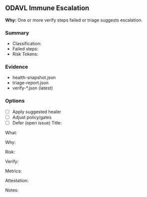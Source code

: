 ## ODAVL Immune Escalation
**Why:** One or more verify steps failed or triage suggests escalation.

### Summary
- Classification: <!-- filled by bot -->
- Failed steps: <!-- filled by bot -->
- Risk Tokens: <!-- filled by bot -->

### Evidence
- health-snapshot.json
- triage-report.json
- verify-*.json (latest)

### Options
- [ ] Apply suggested healer
- [ ] Adjust policy/gates
- [ ] Defer (open issue)
Title:

What:

Why:

Risk:

Verify:

Metrics:

Attestation:

Notes:


